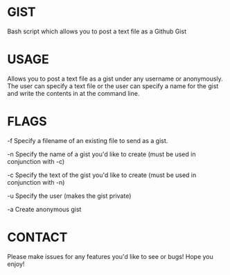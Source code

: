 GIST
====

Bash script which allows you to post a text file as a Github Gist


USAGE
=====

Allows you to post a text file as a gist under any username or anonymously. The user can specify a text file or the user can specify a name for the gist and write the contents in at the command line.

FLAGS
=====

-f    Specify a filename of an existing file to send as a gist.

-n    Specify the name of a gist you'd like to create (must be used in conjunction with -c)

-c    Specify the text of the gist you'd like to create (must be used in conjunction with -n)

-u    Specify the user (makes the gist private)

-a    Create anonymous gist

CONTACT
=======

Please make issues for any features you'd like to see or bugs! Hope you enjoy!
